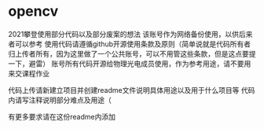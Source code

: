 # opencv
2021攀登使用部分代码以及部分废案的想法
该账号作为网络备份使用，以供后来者可以参考
使用代码请遵循github开源使用条款及原则（简单说就是代码所有者归上传者所有，因为这里做了一个公共账号，可以不用管这些条款，但是这点要提一下，避雷）
账号所有代码开源给物理光电成员使用，作为参考用途，请不要用来交课程作业

代码上传请新建立项目并创建readme文件说明具体用途以及用于什么项目等
代码内请写注释说明部分难点及用途（

有更多要求请在这份readme内添加
